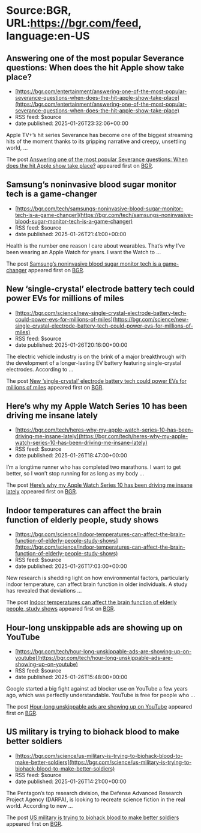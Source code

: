 # Source:BGR, URL:https://bgr.com/feed, language:en-US

## Answering one of the most popular Severance questions: When does the hit Apple show take place?
 - [https://bgr.com/entertainment/answering-one-of-the-most-popular-severance-questions-when-does-the-hit-apple-show-take-place](https://bgr.com/entertainment/answering-one-of-the-most-popular-severance-questions-when-does-the-hit-apple-show-take-place)
 - RSS feed: $source
 - date published: 2025-01-26T23:32:06+00:00

<p>Apple TV+’s hit series Severance has become one of the biggest streaming hits of the moment thanks to its gripping narrative and creepy, unsettling world, &#8230;</p>
<p>The post <a href="https://bgr.com/entertainment/answering-one-of-the-most-popular-severance-questions-when-does-the-hit-apple-show-take-place/">Answering one of the most popular Severance questions: When does the hit Apple show take place?</a> appeared first on <a href="https://bgr.com">BGR</a>.</p>

## Samsung’s noninvasive blood sugar monitor tech is a game-changer
 - [https://bgr.com/tech/samsungs-noninvasive-blood-sugar-monitor-tech-is-a-game-changer](https://bgr.com/tech/samsungs-noninvasive-blood-sugar-monitor-tech-is-a-game-changer)
 - RSS feed: $source
 - date published: 2025-01-26T21:41:00+00:00

<p>Health is the number one reason I care about wearables. That&#8217;s why I&#8217;ve been wearing an Apple Watch for years. I want the Watch to &#8230;</p>
<p>The post <a href="https://bgr.com/tech/samsungs-noninvasive-blood-sugar-monitor-tech-is-a-game-changer/">Samsung&#8217;s noninvasive blood sugar monitor tech is a game-changer</a> appeared first on <a href="https://bgr.com">BGR</a>.</p>

## New ‘single-crystal’ electrode battery tech could power EVs for millions of miles
 - [https://bgr.com/science/new-single-crystal-electrode-battery-tech-could-power-evs-for-millions-of-miles](https://bgr.com/science/new-single-crystal-electrode-battery-tech-could-power-evs-for-millions-of-miles)
 - RSS feed: $source
 - date published: 2025-01-26T20:16:00+00:00

<p>The electric vehicle industry is on the brink of a major breakthrough with the development of a longer-lasting EV battery featuring single-crystal electrodes. According to &#8230;</p>
<p>The post <a href="https://bgr.com/science/new-single-crystal-electrode-battery-tech-could-power-evs-for-millions-of-miles/">New &#8216;single-crystal&#8217; electrode battery tech could power EVs for millions of miles</a> appeared first on <a href="https://bgr.com">BGR</a>.</p>

## Here’s why my Apple Watch Series 10 has been driving me insane lately
 - [https://bgr.com/tech/heres-why-my-apple-watch-series-10-has-been-driving-me-insane-lately](https://bgr.com/tech/heres-why-my-apple-watch-series-10-has-been-driving-me-insane-lately)
 - RSS feed: $source
 - date published: 2025-01-26T18:47:00+00:00

<p>I&#8217;m a longtime runner who has completed two marathons. I want to get better, so I won&#8217;t stop running for as long as my body &#8230;</p>
<p>The post <a href="https://bgr.com/tech/heres-why-my-apple-watch-series-10-has-been-driving-me-insane-lately/">Here&#8217;s why my Apple Watch Series 10 has been driving me insane lately</a> appeared first on <a href="https://bgr.com">BGR</a>.</p>

## Indoor temperatures can affect the brain function of elderly people, study shows
 - [https://bgr.com/science/indoor-temperatures-can-affect-the-brain-function-of-elderly-people-study-shows](https://bgr.com/science/indoor-temperatures-can-affect-the-brain-function-of-elderly-people-study-shows)
 - RSS feed: $source
 - date published: 2025-01-26T17:03:00+00:00

<p>New research is shedding light on how environmental factors, particularly indoor temperature, can affect brain function in older individuals. A study has revealed that deviations &#8230;</p>
<p>The post <a href="https://bgr.com/science/indoor-temperatures-can-affect-the-brain-function-of-elderly-people-study-shows/">Indoor temperatures can affect the brain function of elderly people, study shows</a> appeared first on <a href="https://bgr.com">BGR</a>.</p>

## Hour-long unskippable ads are showing up on YouTube
 - [https://bgr.com/tech/hour-long-unskippable-ads-are-showing-up-on-youtube](https://bgr.com/tech/hour-long-unskippable-ads-are-showing-up-on-youtube)
 - RSS feed: $source
 - date published: 2025-01-26T15:48:00+00:00

<p>Google started a big fight against ad blocker use on YouTube a few years ago, which was perfectly understandable. YouTube is free for people who &#8230;</p>
<p>The post <a href="https://bgr.com/tech/hour-long-unskippable-ads-are-showing-up-on-youtube/">Hour-long unskippable ads are showing up on YouTube</a> appeared first on <a href="https://bgr.com">BGR</a>.</p>

## US military is trying to biohack blood to make better soldiers
 - [https://bgr.com/science/us-military-is-trying-to-biohack-blood-to-make-better-soldiers](https://bgr.com/science/us-military-is-trying-to-biohack-blood-to-make-better-soldiers)
 - RSS feed: $source
 - date published: 2025-01-26T14:21:00+00:00

<p>The Pentagon’s top research division, the Defense Advanced Research Project Agency (DARPA), is looking to recreate science fiction in the real world. According to new &#8230;</p>
<p>The post <a href="https://bgr.com/science/us-military-is-trying-to-biohack-blood-to-make-better-soldiers/">US military is trying to biohack blood to make better soldiers</a> appeared first on <a href="https://bgr.com">BGR</a>.</p>

